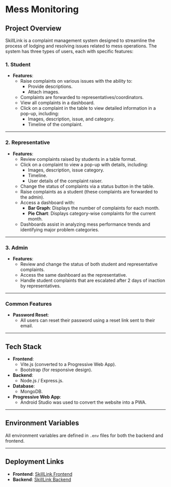 # **Mess Monitoring**

## **Project Overview**

SkillLink is a complaint management system designed to streamline the process of lodging and resolving issues related to mess operations. The system has three types of users, each with specific features:

### **1. Student**
- **Features**:
  - Raise complaints on various issues with the ability to:
    - Provide descriptions.
    - Attach images.
  - Complaints are forwarded to representatives/coordinators.
  - View all complaints in a dashboard.
  - Click on a complaint in the table to view detailed information in a pop-up, including:
    - Images, description, issue, and category.
    - Timeline of the complaint.

---

### **2. Representative**
- **Features**:
  - Review complaints raised by students in a table format.
  - Click on a complaint to view a pop-up with details, including:
    - Images, description, issue category.
    - Timeline.
    - User details of the complaint raiser.
  - Change the status of complaints via a status button in the table.
  - Raise complaints as a student (these complaints are forwarded to the admin).
  - Access a dashboard with:
    - **Bar Graph**: Displays the number of complaints for each month.
    - **Pie Chart**: Displays category-wise complaints for the current month.
  - Dashboards assist in analyzing mess performance trends and identifying major problem categories.

---

### **3. Admin**
- **Features**:
  - Review and change the status of both student and representative complaints.
  - Access the same dashboard as the representative.
  - Handle student complaints that are escalated after 2 days of inaction by representatives.

---

### **Common Features**
- **Password Reset**:
  - All users can reset their password using a reset link sent to their email.

---

## **Tech Stack**
- **Frontend**:
  - Vite.js (converted to a Progressive Web App).
  - Bootstrap (for responsive design).
- **Backend**:
  - Node.js / Express.js.
- **Database**:
  - MongoDB.
- **Progressive Web App**:
  - Android Studio was used to convert the website into a PWA.

---

## **Environment Variables**
All environment variables are defined in `.env` files for both the backend and frontend.

---

## **Deployment Links**
- **Frontend**: [SkillLink Frontend](https://mess-monetering.vercel.app/)
- **Backend**: [SkillLink Backend](https://messmonetering-production.up.railway.app/)
